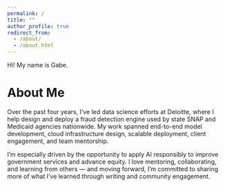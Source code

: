 ```yaml
---
permalink: /
title: ""
author_profile: true
redirect_from: 
  - /about/
  - /about.html
---
```


Hi! My name is Gabe.

About Me
======

Over the past four years, I’ve led data science efforts at Deloitte, where I help design and deploy a fraud detection engine used by state SNAP and Medicaid agencies nationwide. My work spanned end-to-end model development, cloud infrastructure design, scalable deployment, client engagement, and team mentorship.

I’m especially driven by the opportunity to apply AI responsibly to improve government services and advance equity. I love mentoring, collaborating, and learning from others — and moving forward, I’m committed to sharing more of what I’ve learned through writing and community engagement.


